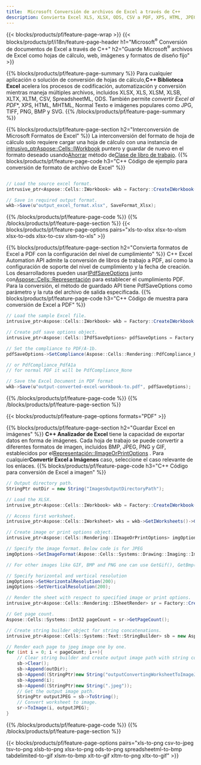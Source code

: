 ```yaml
---
title:  Microsoft Conversión de archivos de Excel a través de C++
description: Convierta Excel XLS, XLSX, ODS, CSV a PDF, XPS, HTML, JPEG y otros formatos con solo unas pocas líneas de código C++.
---
```

{{< blocks/products/pf/feature-page-wrap >}}
{{< blocks/products/pf/i18n/feature-page-header h1="Microsoft<sup>&reg;</sup> Conversión de documentos de Excel a través de C++" h2="Guarde Microsoft<sup>&reg;</sup> archivos de Excel como hojas de cálculo, web, imágenes y formatos de diseño fijo" >}}

{{% blocks/products/pf/feature-page-summary %}}
 Para cualquier aplicación o solución de conversión de hojas de cálculo,**C++ Biblioteca Excel** acelera los procesos de codificación, automatización y conversión mientras maneja múltiples archivos, incluidos XLSX, XLS, XLSM, XLSB, XLTX, XLTM, CSV, SpreadsheetML, ODS. También permite *convertir Excel al PDF**, XPS, HTML, MHTML, Normal Texto e imágenes populares como JPG, TIFF, PNG, BMP y SVG.
{{% /blocks/products/pf/feature-page-summary %}}

{{% blocks/products/pf/feature-page-section h2="Interconversión de Microsoft Formatos de Excel" %}}
 La interconversión del formato de hoja de cálculo solo requiere cargar una hoja de cálculo con una instancia de[ intrusivo_ptr<Aspose::Cells::IWorkbook>](https://reference.aspose.com/cells/cpp/class/aspose.cells.i_workbook) puntero y guardar de nuevo en el formato deseado usando[Ahorrar](https://reference.aspose.com/cells/cpp/class/aspose.cells.i_workbook#a9460f52a2dec8f4bf623a4905167d997) método de[Clase de libro de trabajo](https://reference.aspose.com/cells/cpp/class/aspose.cells.i_workbook).
{{% blocks/products/pf/feature-page-code h3="C++ Código de ejemplo para conversión de formato de archivo de Excel" %}}

```cs

// Load the source excel format.
intrusive_ptr<Aspose::Cells::IWorkbook> wkb = Factory::CreateIWorkbook(u"src_excel_file.xls");

// Save in required output format.
wkb->Save(u"output_excel_format.xlsx", SaveFormat_Xlsx);

```
{{% /blocks/products/pf/feature-page-code %}}
{{% /blocks/products/pf/feature-page-section %}}
{{< blocks/products/pf/feature-page-options pairs="xls-to-xlsx xlsx-to-xlsm xlsx-to-ods xlsx-to-csv xlsm-to-xls" >}}


{{% blocks/products/pf/feature-page-section h2="Convierta formatos de Excel a PDF con la configuración del nivel de cumplimiento" %}}
 C++ Excel Automation API admite la conversión de libros de trabajo a PDF, así como la configuración de soporte del nivel de cumplimiento y la fecha de creación. Los desarrolladores pueden usar[IPdfSaveOptions](https://reference.aspose.com/cells/cpp/class/aspose.cells.i_pdf_save_options) junto con[Aspose::Cells::Representación](https://reference.aspose.com/cells/cpp/namespace/aspose.cells.rendering) para establecer el cumplimiento PDF. Para la conversión, el método de guardado API tiene PdfSaveOptions como parámetro y la ruta del archivo de salida especificada.
{{% blocks/products/pf/feature-page-code h3="C++ Código de muestra para conversión de Excel a PDF" %}}

```cs
// Load the sample Excel file.
intrusive_ptr<Aspose::Cells::IWorkbook> wkb = Factory::CreateIWorkbook(u"sample-convert-excel-to.pdf");

// Create pdf save options object.
intrusive_ptr<Aspose::Cells::IPdfSaveOptions> pdfSaveOptions = Factory::CreateIPdfSaveOptions();

// Set the compliance to PDF/A-1b.
pdfSaveOptions->SetCompliance(Aspose::Cells::Rendering::PdfCompliance_PdfA1b);

// or PdfCompliance_PdfA1a 
// for normal PDF it will be PdfCompliance_None

// Save the Excel Document in PDF format
wkb->Save(u"output-converted-excel-workbook-to.pdf", pdfSaveOptions);


```
{{% /blocks/products/pf/feature-page-code %}}
{{% /blocks/products/pf/feature-page-section %}}

{{< blocks/products/pf/feature-page-options formats="PDF" >}}

{{% blocks/products/pf/feature-page-section h2="Guardar Excel en imágenes" %}}
**C++ Analizador de Excel** tiene la capacidad de exportar datos en forma de imágenes. Cada hoja de trabajo se puede convertir a diferentes formatos de imagen, incluidos BMP, JPEG, PNG y GIF, establecidos por el[Representación::IImageOrPrintOptions](https://reference.aspose.com/cells/cpp/class/aspose.cells.rendering.i_image_or_print_options) . Para cualquier**Convertir Excel a Imágenes** caso, seleccione el caso relevante de los enlaces.
{{% blocks/products/pf/feature-page-code h3="C++ Código para conversión de Excel a imagen" %}}

```cs
// Output directory path.
StringPtr outDir = new String("ImagesOutputDirectoryPath");

// Load the XLSX.
intrusive_ptr<Aspose::Cells::IWorkbook> wkb = Factory::CreateIWorkbook(u"source-excel-file.xlsx");

// Access first worksheet.
intrusive_ptr<Aspose::Cells::IWorksheet> wks = wkb->GetIWorksheets()->GetObjectByIndex(0);

// Create image or print options object.
intrusive_ptr<Aspose::Cells::Rendering::IImageOrPrintOptions> imgOptions = Factory::CreateIImageOrPrintOptions();

// Specify the image format. Below code is for JPEG
imgOptions->SetImageFormat(Aspose::Cells::Systems::Drawing::Imaging::ImageFormat::GetJpeg());

// For other images like GIF, BMP and PNG one can use GetGif(), GetBmp() and GetPng() respectively 

// Specify horizontal and vertical resolution
imgOptions->SetHorizontalResolution(200);
imgOptions->SetVerticalResolution(200);

// Render the sheet with respect to specified image or print options.
intrusive_ptr<Aspose::Cells::Rendering::ISheetRender> sr = Factory::CreateISheetRender(wks, imgOptions);

// Get page count.
Aspose::Cells::Systems::Int32 pageCount = sr->GetPageCount();

// Create string builder object for string concatenations.
intrusive_ptr<Aspose::Cells::Systems::Text::StringBuilder> sb = new Aspose::Cells::Systems::Text::StringBuilder();

// Render each page to jpeg image one by one.
for (int i = 0; i < pageCount; i++){
	// Clear string builder and create output image path with string concatenations.
	sb->Clear();
	sb->Append(outDir);
	sb->Append((StringPtr)new String("outputConvertingWorksheetToImageJPEG_"));
	sb->Append(i);
	sb->Append((StringPtr)new String(".jpeg"));
	// Get the output image path.
	StringPtr outputJPEG = sb->ToString();
	// Convert worksheet to image.
	sr->ToImage(i, outputJPEG);
}
```
{{% /blocks/products/pf/feature-page-code %}}
{{% /blocks/products/pf/feature-page-section %}}

{{< blocks/products/pf/feature-page-options pairs="xls-to-png csv-to-jpeg tsv-to-png xlsb-to-png xlsx-to-png ods-to-png spreadsheetml-to-bmp tabdelimited-to-gif xlsm-to-bmp xlt-to-gif xltm-to-png xltx-to-gif" >}}

